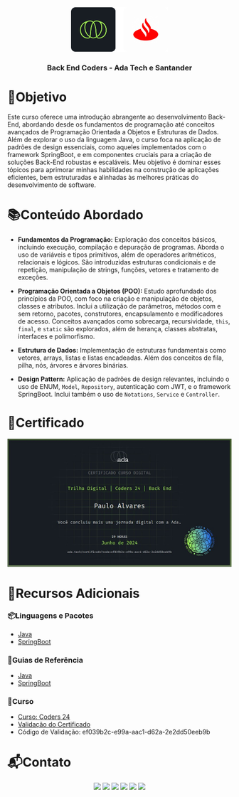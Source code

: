 <div align="center">
  <img height="100px" src="assets/empresas_logo.png" alt="Logo da Ada e do Santander" />
  <h3 align="center">Back End Coders - Ada Tech e Santander</h3>
</div>

# 🎯Objetivo
  Este curso oferece uma introdução abrangente ao desenvolvimento Back-End, abordando desde os fundamentos de programação até conceitos avançados de Programação Orientada a Objetos e Estruturas de Dados. Além de explorar o uso da linguagem Java, o curso foca na aplicação de padrões de design essenciais, como aqueles implementados com o framework SpringBoot, e em componentes cruciais para a criação de soluções Back-End robustas e escaláveis. Meu objetivo é dominar esses tópicos para aprimorar minhas habilidades na construção de aplicações eficientes, bem estruturadas e alinhadas às melhores práticas do desenvolvimento de software.

# 📚Conteúdo Abordado
  * **Fundamentos da Programação:** Exploração dos conceitos básicos, incluindo execução, compilação e depuração de programas. Aborda o uso de variáveis e tipos primitivos, além de operadores aritméticos, relacionais e lógicos. São introduzidas estruturas condicionais e de repetição, manipulação de strings, funções, vetores e tratamento de exceções.

  * **Programação Orientada a Objetos (POO):** Estudo aprofundado dos princípios da POO, com foco na criação e manipulação de objetos, classes e atributos. Inclui a utilização de parâmetros, métodos com e sem retorno, pacotes, construtores, encapsulamento e modificadores de acesso. Conceitos avançados como sobrecarga, recursividade, `this`, `final`, e `static` são explorados, além de herança, classes abstratas, interfaces e polimorfismo.

  * **Estrutura de Dados:** Implementação de estruturas fundamentais como vetores, arrays, listas e listas encadeadas. Além dos conceitos de fila, pilha, nós, árvores e árvores binárias.

  * **Design Pattern:** Aplicação de padrões de design relevantes, incluindo o uso de ENUM, `Model`, `Repository`, autenticação com JWT, e o framework SpringBoot. Inclui também o uso de `Notations`, `Service` e `Controller`.

<!--
# 🔧Instalação e Configuração
Siga as etapas abaixo para configurar e executar os arquivos do curso em seu ambiente local. Para acessar os conteúdos, é recomendada a utilização de uma IDE. Neste projeto, utilizei o IntelliJ, mas você também pode optar pelo Eclipse, NetBeans ou até mesmo o VSCode.

  1. **Clone o Repositório:** 
  Utilize o Git Bash ou outro terminal de sua preferência para clonar este repositório:
     ```
     git clone https://github.com/MyLearnHub/Back-End-Coders-Ada-Tech-e-Santander.git
     ```

  2. **Abra o Projeto na IDE:** 
  Após clonar o repositório, abra o projeto na IDE de sua preferência para começar a explorar e executar os arquivos do curso.
-->

<!--
# 🤝Contribuições
Contribuições são bem-vindas! Se você deseja contribuir para este projeto, siga as etapas abaixo:

  1. **Fork o Repositório:**
    Crie um fork deste repositório para sua conta no GitHub. E clone o repositório forked para sua máquina local usando o comando:
        ```
        git clone https://github.com/MyLearnHub/Back-End-Coders-Ada-Tech-e-Santander.git
        ```

  2. **Abra um Pull Request:** No GitHub, abra um Pull Request (PR) para o repositório original, descrevendo detalhadamente as alterações feitas e o propósito do PR.

  3. **Discussão e Revisão:** Sua contribuição será revisada, e você poderá ser solicitado a fazer ajustes. Esteja pronto para discutir qualquer detalhe.
-->

# 🏅Certificado
<img src="assets/certificado.jpg" alt="Certificado do Curso">

# 🔗Recursos Adicionais
<!--
### 🔧Ferramentas
  - <a href="https://www.jetbrains.com/pt-br/idea/download">IntelliJ</a>
  - <a href="https://www.eclipse.org/downloads/">Eclipse</a>
  - <a href="https://netbeans.apache.org/front/main/download/">NetBeans</a>
  - <a href="https://code.visualstudio.com/download">Visual Studio Code</a>
-->

### 📦Linguagens e Pacotes
  - <a href="https://www.java.com/pt-BR/download/ie_manual.jsp?locale=pt_BR">Java</a>
  - <a href="https://start.spring.io/">SpringBoot</a>

### 📖Guias de Referência
  - <a href="https://docs.oracle.com/en/java/">Java</a>
  - <a href="https://docs.spring.io/spring-boot/index.html">SpringBoot</a>

### 📎Curso
  - <a href="https://ada.tech/sou-aluno/programas/santander-coders-2024">Curso: Coders 24</a>
  - <a href="https://ada.tech/certificado?code=ef039b2c-e99a-aac1-d62a-2e2dd50eeb9b">Validação do Certificado</a>
  - Código de Validação: ef039b2c-e99a-aac1-d62a-2e2dd50eeb9b

# 📬Contato
<div align="center"> 
  <a href="https://github.com/Paulo-Alvares"><img src="https://img.shields.io/badge/GitHub-000000?style=for-the-badge&logo=github&logoColor=white"></a>
  <a href = "mailto:pauloalvares66@gmail.com"><img src="https://img.shields.io/badge/Gmail-D14836?style=for-the-badge&logo=gmail&logoColor=white"></a>
  <a href="https://www.linkedin.com/in/paulo-alvares/"><img src="https://img.shields.io/badge/-LinkedIn-%230077B5?style=for-the-badge&logo=linkedin&logoColor=white"></a> 
  <a href="https://www.instagram.com/paulo_10111/"><img src="https://img.shields.io/badge/-Instagram-%23E4405F?style=for-the-badge&logo=instagram&logoColor=white"></a>
  <a href="https://www.facebook.com/paulogabriel.alvares"><img src="https://img.shields.io/badge/Facebook-1877F2?style=for-the-badge&logo=facebook&logoColor=white"></a>
  <a href="https://codepen.io/Poulos-Alvares"><img src="https://img.shields.io/badge/Codepen-000000?style=for-the-badge&logo=codepen&logoColor=white"></a>
</div>